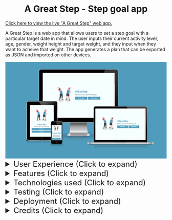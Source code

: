 <h1 align="center">A Great Step - Step goal app</h1>

[Click here to view the live "A Great Step" web app.](https://stephendawsondev.github.io/A-Great-Step)

A Great Step is a web app that allows users to set a step goal with a particular target date in mind. The user inputs their current activity level, age, gender, weight height and target weight, and they input when they want to acheive that weight. The app generates a plan that can be exported as JSON and imported on other devices.

<div align="center"><img src="assets/images/readme-images/different-devices.png"></div>

<details><summary style="font-size: 1.5rem">User Experience (Click to expand)</summary>
<br>

### User stories

- #### First Time Visitor Goals

  1. As a first time visitor, I want to be able to create easily navigate the site.
  2. As a first time visitor, I want receive errors if I input invalid data.
  3. As a first time visitor, I want to be able to export my goal to use later.
  4. As a first time visitor, I want to understand the purpose of the app.

- #### Returning Visitor Goals

  1. As a returning visitor, I want to be able to import my goal from another device.
  2. As a returning visitor, I want to be able to edit my goal.

- #### Frequent User Goals
  1. As a frequent user, I want to be able to view my updated goal timeframe.
  2. As a frequent user, I want to be able to make updates to my goal.

<br>

### Design

- #### Colour Scheme
  - The main colours used are blue, white and turquiose. They were chosen to give a clean and professional look to the site. The colours are also bright to get a an energetic feeling.
- #### Typography
  - Lobster 2 was a fun and decorative choice made for the main heading. It is flowy, which goes with the theme of movement. The other fonts are less flashy so that they the app remains clean and accessible.
- #### Imagery
  - A number of SVG images are used from the [Storyset](https://storyset.com/) website. The people in the images range in age so that all age groups are encourage to participate. The people in the images also partake in different levels of activity, which is also to encourage those of all levels of activity to participate.
    <br>
    <br>

### Wireframes

<details><summary>Desktop landing (Click to expand)</summary>
    <img src="assets/images/readme-images/wireframes/desktop/landing.png">
</details>
<details><summary>Mobile landing (Click to expand)</summary>
    <img src="assets/images/readme-images/wireframes/mobile/landing.png">
</details>

<br>
<details><summary>Desktop import a goal (Click to expand)</summary>
    <img src="assets/images/readme-images/wireframes/desktop/import-a-goal.png">
</details>
<details><summary>Mobile import a goal (Click to expand)</summary>
    <img src="assets/images/readme-images/wireframes/mobile/import-a-goal.png">
</details>

<br>
<details><summary>Desktop personal details (Click to expand)</summary>
    <img src="assets/images/readme-images/wireframes/desktop/personal-details.png">
</details>
<details><summary>Mobile personal details (Click to expand)</summary>
    <img src="assets/images/readme-images/wireframes/mobile/personal-details.png">
</details>

<br>
<details><summary>Desktop activity level (Click to expand)</summary>
    <img src="assets/images/readme-images/wireframes/desktop/activity-level.png">
</details>
<details><summary>Mobile activity level (Click to expand)</summary>
    <img src="assets/images/readme-images/wireframes/mobile/activity-level.png">
</details>

<br>
<details><summary>Desktop goal details (Click to expand)</summary>
    <img src="assets/images/readme-images/wireframes/desktop/goal-details.png">
</details>
<details><summary>Mobile goal details (Click to expand)</summary>
    <img src="assets/images/readme-images/wireframes/mobile/goal-details.png">
</details>

<br>
<details><summary>Desktop goal plan (Click to expand)</summary>
    <img src="assets/images/readme-images/wireframes/desktop/plan.png">
</details>
<details><summary>Mobile goal plan (Click to expand)</summary>
    <img src="assets/images/readme-images/wireframes/mobile/plan.png">
</details>

<br>
<details><summary>Desktop 404 page (Click to expand)</summary>
    <img src="assets/images/readme-images/wireframes/desktop/404.png">
</details>
<details><summary>Mobile 404 page (Click to expand)</summary>
    <img src="assets/images/readme-images/wireframes/mobile/404.png">
</details>
<br>
</details>
<details><summary style="font-size: 1.5rem">Features (Click to expand)</summary>
<br>

- Responsive on all device sizes
- Clean and user-friendly interface design
- Fast loading speed
- Accessible
- Ability to import/export JSON goals

<br>

### Site sections

<br>
<details><summary>Landing section initial section (Click to expand)</summary>
    <br>
    The landing section is the first thing the user sees. Straight away they can see that the app is fitness-related. They have the option to create a goal here, or import an existing goal.  
    <br>
    <br>
    <img src="assets/images/readme-images/features/landing.png">
</details>
<br>
<details><summary>Landing section - Import a goal (Click to expand)</summary>
    <br>
    By clicking on the "Import goal" button on the landing page, the user is presented with a text input where they can add their previously export JSON goal data. 
    <br>
    <br>
    <img src="assets/images/readme-images/features/import-goal.png">
</details>

<br>
<details><summary>Your details (Click to expand)</summary>
    <br>
    The next section on the homepage that the user can scroll to is the "Your details" section, where they can input their personal details such as name, email and weight.
    <br>
    <br>
    <img src="assets/images/readme-images/features/your-details.png">
</details>

<br>
<details><summary>Your activity level (Click to expand)</summary>
    <br>
    The activity level section is to gauge how active the user is, which is used in the calculation later. I made the decision to assign each level of activity to a value so that the user doesn't have to input a number. They just need to select the level of activity that best describes them.
    <br>
    <br>
    <img src="assets/images/readme-images/features/activity-level.png">
</details>

<br>
<details><summary>Your goal (Click to expand)</summary>
    <br>
    The final section on the homepage gives the user the opportunity to input what weight they want to be, when they want to reach that weight and how many days a week they have available to exercise. This data is used in the final calculation too. When they click "Generate plan", it takes them to the walking plan page.
    <br>
    <br>
    <img src="assets/images/readme-images/features/your-goal.png">
</details>

<br>
<details><summary>Walking plan (Click to expand)</summary>
    <br>
    The walking plan page is customised to the user and their goal. In this case, it gives me my name and tells me how many steps I need to walk each day to reach my goal. The date range is calculated from today's date to the user's target date.
    <br>
    <br>
    <img src="assets/images/readme-images/features/walking-plan.png">
</details>

<br>
<details><summary>Walking plan - Export goal (Click to expand)</summary>
    <br>
    By clicking the "Export goal" button, the user's JSON data is saved to their clipboard. With that, they can send it to themselves and then import it on another device. When the button is clicked, the user gets some feedback that the button has been clicked by displaying a small popup.
    <br>
    <br>
    <img src="assets/images/readme-images/features/export-goal.png">
</details>
<br>
</details>
<details><summary style="font-size: 1.5rem">Technologies used (Click to expand)</summary>
<br>

### Languages Used

- [HTML5](https://en.wikipedia.org/wiki/HTML5)
- [CSS3](https://en.wikipedia.org/wiki/Cascading_Style_Sheets)
- [JavaScript](https://en.wikipedia.org/wiki/JavaScript)

### Frameworks, Libraries & Programs Used

1. [Cooolors:](https://coolors.co/)
   - Cooolors was used to come up with the app's colour scheme.
2. [Font Joy](https://fontjoy.com/)
   - Font Joy was used to find the font pairing for the app.
3. [Google Fonts:](https://fonts.google.com/)
   - Google fonts were used to import the 'Catamaran', 'Exo' and 'Lobster 2' fonts into the style.css file which are used throughout the project.
4. [Git:](https://git-scm.com/)
   - Git was used for version control by utilising VSCode terminal to commit to Git and push to GitHub.
5. [GitHub:](https://github.com/)
   - GitHub is used to store the projects code after being pushed from Git.
6. [Balsamiq:](https://balsamiq.com/)
   - Balsamiq was used to create the [wireframes](assets/images/readme-images/wireframes) during the design process.
7. [SVG Repo:](https://www.svgrepo.com/)
   - SVG Repo was used to create the footprint images for the activity level section.
   <br>
   </details>
      <details><summary style="font-size: 1.5rem">Testing (Click to expand)</summary>
   <br>

The W3C Markup Validator and W3C CSS Validator Services were used to validate every page of the project to ensure there were no syntax errors in the project.

[W3C Markup Validator:](https://validator.w3.org/)

<details><summary>Homepage (Click to expand)</summary>
    <br>
    <img src="assets/images/readme-images/validation-images/homepage.png">
</details>
  
<br>

<details><summary>Walking Goal (Click to expand)</summary>
    <br>
    <img src="assets/images/readme-images/validation-images/walking-goal.png">
</details>

<br>

<details><summary>404 page (Click to expand)</summary>
    <br>
    <img src="assets/images/readme-images/validation-images/404.png">
</details>

<br>
<br>
[W3C CSS Validator](https://jigsaw.w3.org/css-validator/):

[CSS Homepage validation results](https://jigsaw.w3.org/css-validator/validator?uri=https%3A%2F%2Fstephendawsondev.github.io%2FA-Great-Step%2F&profile=css3svg&usermedium=all)

 <br>
 
 [JSHint](https://jshint.com/):
 <details><summary>JSHint Code Validation (Click to expand)</summary>
    <br>
    <img src="assets/images/readme-images/validation-images/jshint.png">
</details>

<br>
<br>

### Testing Performance

I used the [Pagespeed Insights tool](https://pagespeed.web.dev/) to check my app's speed, best practices and accessibility. Here are the results:

#### Mobile:

<details><summary>Homepage (Click to expand)</summary>
  <br>
  <img src="assets/images/readme-images/performance/mobile/homepage.png">
</details>

<details><summary>404 page (Click to expand)</summary>
  <br>
  <img src="assets/images/readme-images/performance/mobile/404.png">
</details>

<details><summary>Walking Goal (Click to expand)</summary>
  <br>
  <img src="assets/images/readme-images/performance/mobile/walking-goal.png">
</details>
<br>

#### Desktop:

<details><summary>Homepage (Click to expand)</summary>
    <br>
    <img src="assets/images/readme-images/performance/desktop/homepage.png">
</details>
<details><summary>404 page (Click to expand)</summary>
    <br>
    <img src="assets/images/readme-images/performance/desktop/404.png">
</details>
<details><summary>Walking Goal (Click to expand)</summary>
    <br>
    <img src="assets/images/readme-images/performance/desktop/walking-goal.png">
</details>
<br>

### Testing User Stories from User Experience (UX) Section

<br>

#### **First Time Visitor Goals**

<br>

> As a first time visitor, I want to be able to create easily navigate the site.

On landing on the site, the user is presented with two large buttons, which allow them to either import a goal or create a new one. The limitation of choice means the user can easily decide what they want to do. They can also scroll down to see the other sections of the site. If they visit a page that doesn't exist, they have a button to redirect them back to the homepage.

> As a first time visitor, I want receive errors if I input invalid data.

If the user inputs invalid data and tries to progress to the next section, the inputs will be validated and the user is presented with a clear error explaining what they need to do.

> As a first time visitor, I want to be able to export my goal to use later.

On the Walking Goal page, the user only has to click the "Export goal" button to copy the JSON data to their clipboard. A popup appears to let them know that the data has been copied to the clipboard.

> As a first time visitor, I want to understand the purpose of the app.

The app's name is "A Great Step" and the pun already indicates that the app is related to walking. There is also a subtitle that helps to explain the purpose of the app. The images used on each section also help to convey the purpose of the app.

<br>

#### **Returning Visitor Goals**

<br>

> As a returning visitor, I want to be able to import my goal from another device.

On the homepage, when the user clicks "Import a goal", they are presented with a popup that instructs them to input the JSON data for an existing goal. When they click "Import", the data is validated and if it is valid, the user is redirected to the Walking Goal page.

> As a returning visitor, I want to be able to edit my goal.

When the user imports a goal, they are redirected to the Walking Goal page. Here, they can click the "Back to homepage" button to be redirected to the homepage where they can edit their goal. When they originally land on the site, their goal fields are also pulled from Local Storage, and they are updated as the user progresses through each section.

<br>

#### **Frequent User Goals**

> As a frequent user, I want to be able to view my updated goal timeframe.

When the user updates their goal, the timeframe is updated on the Walking Goal page. The date range is calculated from today's date to the user's target date.

> As a frequent user, I want to be able to make updates to my goal.

In the "Goal details" section, the user can update the target date, weight and how many days they have available to exercise. When they click "Generate plan", the plan is updated with the new data.

<br>

### Further Testing

- The app was tested on Google Chrome, Mozilla Firefox and Safari browsers.
- The app was viewed on a variety of devices such as Desktop, Laptop and iPhone 8 and 11.
- Family members were asked to review the app and documentation to point out any bugs and/or user experience issues.
- I made sure that I was able to use the app on the keyboard for accessibility testing.

<br>

### Bugs encountered

1. As sections have a 100vh height, the sections beneath it were overlapping - I needed to make the min-height 100vh instead. However, that caused the snap effect to break on mobile. Still working on a fix for this.
2. When importing a goal, if there is already an error message displayed and invalid json is entered, another error message is added.
3. When clicking the "next" or "previous" buttons, I was getting a 405 error. I had to prevent the default form submission behaviour to fix this.
4. When removing radio button error, it only gets removed if the user clicks the first option. If they click another option, the error remains. I will try to fix this by adding a for loop to check all radio buttons.
5. When updating form fields in local stoage, the last radio button is always selected. Also, all checkbox values are added. I think I will add a "checked" property so that only those that are checked are added. For the radio buttons, I will add a "selected" property.
6. For the final validation, returning false and the error message appears to be disabling the ability to update the object in Local Storage. It shouldn't really be an issue since the user should not be able to get to that step without fixing the errors along the way. If I have time, I will come back and try to apply a fix.
7. When a user clicks "back" on a section and if there is an error on the section they are clicking from, it prevents the next button of the section they are now on from working.
8. On Firefox, the days of the week checkboxes are not working. I think this is due to the `:has` selector not being supported in Firefox. I will need to find a workaround for that.

</details>

<details><summary style="font-size: 1.5rem">Deployment (Click to expand)</summary>

### GitHub Pages

The project was deployed to GitHub Pages using the following steps...

1. Log in to GitHub and locate the [A Great Step Github Repository](https://github.com/stephendawsondev/A-Great-Step)
2. At the top of the Repository (not top of page), locate the "Settings" Button on the menu.
3. Scroll down the Settings page until you locate the "GitHub Pages" Section.
4. Under "Source", click the dropdown called "None" and select "Main Branch".
5. The page will automatically refresh.
6. Scroll back down through the page to locate the now [published site](https://stephendawsondev.github.io/A-Great-Step) in the "GitHub Pages" section.

### Forking the GitHub Repository

By forking the GitHub Repository we make a copy of the original repository on our GitHub account to view and/or make changes without affecting the original repository by using the following steps...

1. Log in to GitHub and locate the [A Great Step Github Repository](https://github.com/stephendawsondev/A-Great-Step)
2. At the top of the Repository (not top of page) just above the "Settings" Button on the menu, locate the "Fork" Button.
3. You should now have a copy of the original repository in your GitHub account.

### Making a Local Clone

1. Log in to GitHub and locate the [A Great Step Github Repository](https://github.com/stephendawsondev/A-Great-Step)
2. Under the repository name, click "Clone or download".
3. To clone the repository using HTTPS, under "Clone with HTTPS", copy the link.
4. Open Git Bash
5. Change the current working directory to the location where you want the cloned directory to be made.
6. Type `git clone`, and then paste the URL you copied in Step 3.

```
$ git clone https://github.com/stephendawsondev/A-Great-Step
```

7. Press Enter. Your local clone will be created.

```
$ git clone https://github.com/stephendawsondev/A-Great-Step
> Cloning into `CI-Clone`...
> remote: Counting objects: 10, done.
> remote: Compressing objects: 100% (8/8), done.
> remove: Total 10 (delta 1), reused 10 (delta 1)
> Unpacking objects: 100% (10/10), done.
```

[Click here to retrieve pictures for some of the buttons and more detailed explanations of the cloning process](https://help.github.com/en/github/creating-cloning-and-archiving-repositories/cloning-a-repository#cloning-a-repository-to-github-desktop).

</details>
<details><summary style="font-size: 1.5rem">Credits (Click to expand)</summary>
<br>

### Code

- [Scroll snap instructions](https://developer.mozilla.org/en-US/docs/Web/CSS/scroll-snap-type)
- [MDN Documentation on the dialog element for popup](https://developer.mozilla.org/en-US/docs/Web/HTML/Element/dialog)
- [MDN Documentation on insertAdjacentElement](https://developer.mozilla.org/en-US/docs/Web/API/Element/insertAdjacentElement)
- [MDN Documentation on form validation](https://developer.mozilla.org/en-US/docs/Learn/Forms/Form_validation#validating_forms_using_javascript)
- [MDN Documentation on validity](https://developer.mozilla.org/en-US/docs/Web/API/HTMLObjectElement/validity)
- [MDN Documentation on aria-live](https://developer.mozilla.org/en-US/docs/Web/Accessibility/ARIA/Attributes/aria-live)
- [MDN Documentation on Math.pow](https://developer.mozilla.org/en-US/docs/Web/JavaScript/Reference/Global_Objects/Math/pow)
- [Article on adding accessible SVGs](https://www.smashingmagazine.com/2021/05/accessible-svg-patterns-comparison/)
- [Adding a 404 to GitHub Pages](https://draft.dev/learn/github-pages-404)
- [Information on Docstring commands](https://www.typescriptlang.org/docs/handbook/jsdoc-supported-types.html#param-and-returns)
- [How to write a good commit message for longer commands](https://haydar-ai.medium.com/learning-how-to-git-creating-a-longer-commit-message-16ca32746c3a)
- [MDN Documentation on the :has selector](https://developer.mozilla.org/en-US/docs/Web/CSS/:has) (removed eventually due to incompatibility with Firefox)

### Content

- [Formula for calories burned from walking](https://pubmed.ncbi.nlm.nih.gov/15570150/)

### Media

- <a href="https://storyset.com/">Illustrations by Storyset</a>
- <a href="https://www.svgrepo.com/svg/510907/chevron-left-md">Left chevron from SVG Repo</a>
- <a href="https://www.svgrepo.com/svg/510910/chevron-right-md">Right chevron from SVG Repo</a>

### Acknowledgements

- My Mentor for continuous helpful feedback.
- My Code Institute team for feedback on the project.
- The Code Institute #peer-code-review channel for feedback.
</details>
